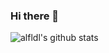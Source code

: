 ### Hi there 🐾
![alfldl's github stats](https://github-readme-stats.vercel.app/api?username=alfldl&theme=jolly)  
